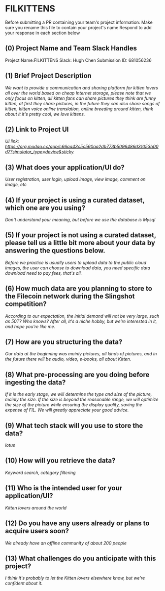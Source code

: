 # FILKITTENS
Before submitting a PR containing your team's project information:
Make sure you rename this file to contain your project's name
Respond to add your response in each section below
## (0) Project Name and Team Slack Handles
Project Name:FILKITTENS
Slack: Hugh Chen
Submission ID: 681056236
## (1) Brief Project Description
*We want to provide a communication and sharing platform for kitten lovers all over the world based on cheap Internet storage, please note that we only focus on kitten, all kitten fans can share pictures they think are funny kitten, at first they share pictures, in the future they can also share songs of kitten, kitten voice online translation, online breeding around kitten, think about it it's pretty cool, we love kittens.*
## (2) Link to Project UI
*UI link: https://org.modao.cc/app/c66aa43c5c560aa2db773b5096486d31053b00d7?simulator_type=device&sticky*
## (3) What does your application/UI do?
*User registration, user login, upload image, view image, comment on image, etc*
## (4) If your project is using a curated dataset, which one are you using?
*Don't understand your meaning, but before we use the database is Mysql*

## (5) If your project is not using a curated dataset, please tell us a little bit more about your data by answering the questions below.
*Before we practice is usually users to upload data to the public cloud images, the user can choose to download data, you need specific data download need to pay fees, that's all.*

## (6) How much data are you planning to store to the Filecoin network during the Slingshot competition?
*According to our expectation, the initial demand will not be very large, such as 50T? Who knows? After all, it's a niche hobby, but we're interested in it, and hope you're like me.*

## (7) How are you structuring the data?
*Our data at the beginning was mainly pictures, all kinds of pictures, and in the future there will be audio, video, e-books, all about Kitten.*

## (8) What pre-processing are you doing before ingesting the data?
*If it is the early stage, we will determine the type and size of the picture, mainly the size. If the size is beyond the reasonable range, we will optimize the size of the picture while ensuring the display quality, saving the expense of FIL. We will greatly appreciate your good advice.*

## (9)  What tech stack will you use to store the data?
*lotus*
## (10) How will you retrieve the data?
*Keyword search, category filtering*
## (11) Who is the intended user for your application/UI?
*Kitten lovers around the world*
## (12) Do you have any users already or plans to acquire users soon?
*We already have an offline community of about 200 people*
## (13) What challenges do you anticipate with this project?
*I think it's probably to let the Kitten lovers elsewhere know, but we're confident about it.*
